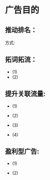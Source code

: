# 广告目的
## 推动排名：
方式:

## 拓词拓流：
- (1)
- (2)

## 提升关联流量:

- (1)

- (2)

- (3)

- (4)

## 盈利型广告: 

- (1)

- (2)